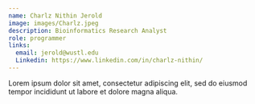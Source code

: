 ```yaml
---
name: Charlz Nithin Jerold
image: images/Charlz.jpeg
description: Bioinformatics Research Analyst
role: programmer
links:
  email: jerold@wustl.edu
  Linkedin: https://www.linkedin.com/in/charlz-nithin/
---
```


Lorem ipsum dolor sit amet, consectetur adipiscing elit, sed do eiusmod tempor incididunt ut labore et dolore magna aliqua.

